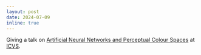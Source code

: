 ```yaml
---
layout: post
date: 2024-07-09
inline: true
---
```


Giving a talk on [Artificial Neural Networks and Perceptual Colour Spaces](https://arashakbarinia.github.io/projects/deepucs/) at [ICVS](https://www.icvs2024.com/).

